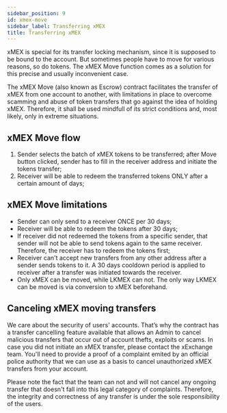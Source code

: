 ```yaml
---
sidebar_position: 9
id: xmex-move
sidebar_label: Transferring xMEX
title: Transferring xMEX
---
```


[comment]: # (mx-context-auto)
 
xMEX is special for its transfer locking mechanism, since it is supposed to be bound to the account. But sometimes people have to move for various reasons, so do tokens.
The xMEX Move function comes as a solution for this precise and usually inconvenient case.

The xMEX Move (also known as Escrow) contract facilitates the transfer of xMEX from one account to another, with limitations in place to overcome scamming and abuse of token transfers that go against the idea of holding xMEX.
Therefore, it shall be used mindfull of its strict conditions and, most likely, only in extreme situations.

## xMEX Move flow

 1. Sender selects the batch of xMEX tokens to be transferred; after Move button clicked, sender has to fill in the receiver address and initiate the tokens transfer;
 2. Receiver will be able to redeem the transferred tokens ONLY after a certain amount of days;

## xMEX Move limitations
 - Sender can only send to a receiver ONCE per 30 days;
 - Receiver will be able to redeem the tokens after 30 days;
 - If receiver did not redeemed the tokens from a specific sender, that sender will not be able to send tokens again to the same receiver. Therefore, the receiver has to redeem the tokens first;
 - Receiver can't accept new transfers from any other address after a sender sends tokens to it. A 30 days cooldown period is applied to receiver after a transfer was initiated towards the receiver.
 - Only xMEX can be moved, while LKMEX can not. The only way LKMEX can be moved is via conversion to xMEX beforehand.

## Canceling xMEX moving transfers
We care about the security of users' accounts. That’s why the contract has a transfer cancelling feature available that allows an Admin to cancel malicious transfers that occur out of account thefts, exploits or scams.
In case you did not initiate an xMEX transfer, please contact the xExchange team. You'll need to provide a proof of a complaint emited by an official police authority that we can use as a basis to cancel unauthorized xMEX transfers from your account.

Please note the fact that the team can not and will not cancel any ongoing transfer that doesn't fall into this legal category of complaints. Therefore, the integrity and correctness of any transfer is under the sole responsibility of the users.
